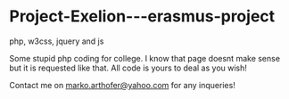 # Project-Exelion---erasmus-project
php, w3css, jquery and js

Some stupid php coding for college. I know that page doesnt make sense but it is requested like that. 
All code is yours to deal as you wish!

Contact me on marko.arthofer@yahoo.com for any inqueries!
